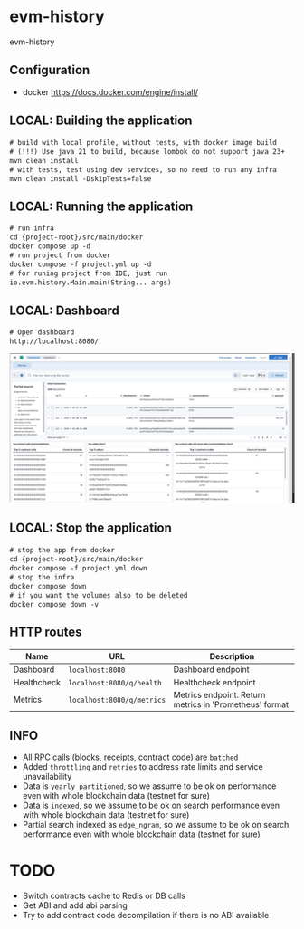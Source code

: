 # evm-history

evm-history

## Configuration

- docker https://docs.docker.com/engine/install/

## LOCAL: Building the application

```
# build with local profile, without tests, with docker image build
# (!!!) Use java 21 to build, because lombok do not support java 23+
mvn clean install
# with tests, test using dev services, so no need to run any infra
mvn clean install -DskipTests=false
```

## LOCAL: Running the application

```
# run infra
cd {project-root}/src/main/docker
docker compose up -d 
# run project from docker
docker compose -f project.yml up -d
# for runing project from IDE, just run io.evm.history.Main.main(String... args)
```

## LOCAL: Dashboard

```
# Open dashboard
http://localhost:8080/
```
![Screenshot 2024-11-24 at 01.21.50.png](Screenshot%202024-11-24%20at%2001.21.50.png)

## LOCAL: Stop the application

```
# stop the app from docker
cd {project-root}/src/main/docker
docker compose -f project.yml down 
# stop the infra
docker compose down
# if you want the volumes also to be deleted
docker compose down -v
```

## HTTP routes

| Name        | URL                        | Description                                             |
|-------------|----------------------------|---------------------------------------------------------|
| Dashboard   | `localhost:8080`           | Dashboard endpoint                                      |
| Healthcheck | `localhost:8080/q/health`  | Healthcheck endpoint                                    |
| Metrics     | `localhost:8080/q/metrics` | Metrics endpoint. Return metrics in 'Prometheus' format |

## INFO

- All RPC calls (blocks, receipts, contract code) are `batched`
- Added `throttling` and `retries` to address rate limits and service unavailability
- Data is `yearly partitioned`, so we assume to be ok on performance even with whole blockchain data (testnet for sure)
- Data is `indexed`, so we assume to be ok on search performance even with whole blockchain data (testnet for sure)
- Partial search indexed as `edge_ngram`, so we assume to be ok on search performance even with whole blockchain data (testnet for sure)

# TODO
- Switch contracts cache to Redis or DB calls
- Get ABI and add abi parsing
- Try to add contract code decompilation if there is no ABI available